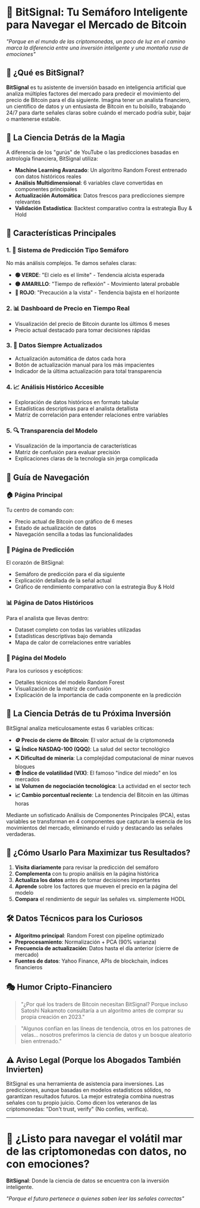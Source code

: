# 🚦 BitSignal: Tu Semáforo Inteligente para Navegar el Mercado de Bitcoin

*"Porque en el mundo de las criptomonedas, un poco de luz en el camino marca la diferencia entre una inversión inteligente y una montaña rusa de emociones"*

## 🌟 ¿Qué es BitSignal?

**BitSignal** es tu asistente de inversión basado en inteligencia artificial que analiza múltiples factores del mercado para predecir el movimiento del precio de Bitcoin para el día siguiente. Imagina tener un analista financiero, un científico de datos y un entusiasta de Bitcoin en tu bolsillo, trabajando 24/7 para darte señales claras sobre cuándo el mercado podría subir, bajar o mantenerse estable.

## 🧠 La Ciencia Detrás de la Magia

A diferencia de los "gurús" de YouTube o las predicciones basadas en astrología financiera, BitSignal utiliza:

- **Machine Learning Avanzado**: Un algoritmo Random Forest entrenado con datos históricos reales
- **Análisis Multidimensional**: 6 variables clave convertidas en componentes principales
- **Actualización Automática**: Datos frescos para predicciones siempre relevantes
- **Validación Estadística**: Backtest comparativo contra la estrategia Buy & Hold

## 🚀 Características Principales

### 1. 🚦 Sistema de Predicción Tipo Semáforo
No más análisis complejos. Te damos señales claras:
- **🟢 VERDE**: "El cielo es el límite" - Tendencia alcista esperada
- **🟡 AMARILLO**: "Tiempo de reflexión" - Movimiento lateral probable
- **🔴 ROJO**: "Precaución a la vista" - Tendencia bajista en el horizonte

### 2. 📊 Dashboard de Precio en Tiempo Real
- Visualización del precio de Bitcoin durante los últimos 6 meses
- Precio actual destacado para tomar decisiones rápidas

### 3. 🔄 Datos Siempre Actualizados
- Actualización automática de datos cada hora
- Botón de actualización manual para los más impacientes
- Indicador de la última actualización para total transparencia

### 4. 📈 Análisis Histórico Accesible
- Exploración de datos históricos en formato tabular
- Estadísticas descriptivas para el analista detallista
- Matriz de correlación para entender relaciones entre variables

### 5. 🔍 Transparencia del Modelo
- Visualización de la importancia de características
- Matriz de confusión para evaluar precisión
- Explicaciones claras de la tecnología sin jerga complicada

## 🧭 Guía de Navegación

### 🏠 Página Principal
Tu centro de comando con:
- Precio actual de Bitcoin con gráfico de 6 meses
- Estado de actualización de datos
- Navegación sencilla a todas las funcionalidades

### 🚦 Página de Predicción
El corazón de BitSignal:
- Semáforo de predicción para el día siguiente
- Explicación detallada de la señal actual
- Gráfico de rendimiento comparativo con la estrategia Buy & Hold

### 📊 Página de Datos Históricos
Para el analista que llevas dentro:
- Dataset completo con todas las variables utilizadas
- Estadísticas descriptivas bajo demanda
- Mapa de calor de correlaciones entre variables

### 🧠 Página del Modelo
Para los curiosos y escépticos:
- Detalles técnicos del modelo Random Forest
- Visualización de la matriz de confusión
- Explicación de la importancia de cada componente en la predicción

## 🔬 La Ciencia Detrás de tu Próxima Inversión

BitSignal analiza meticulosamente estas 6 variables críticas:

- **🪙 Precio de cierre de Bitcoin**: El valor actual de la criptomoneda
- **💻 Índice NASDAQ-100 (QQQ)**: La salud del sector tecnológico
- **⛏️ Dificultad de minería**: La complejidad computacional de minar nuevos bloques
- **😨 Índice de volatilidad (VIX)**: El famoso "índice del miedo" en los mercados
- **📊 Volumen de negociación tecnológica**: La actividad en el sector tech
- **📈 Cambio porcentual reciente**: La tendencia del Bitcoin en las últimas horas

Mediante un sofisticado Análisis de Componentes Principales (PCA), estas variables se transforman en 4 componentes que capturan la esencia de los movimientos del mercado, eliminando el ruido y destacando las señales verdaderas.

## 🔮 ¿Cómo Usarlo Para Maximizar tus Resultados?

1. **Visita diariamente** para revisar la predicción del semáforo
2. **Complementa** con tu propio análisis en la página histórica
3. **Actualiza los datos** antes de tomar decisiones importantes
4. **Aprende** sobre los factores que mueven el precio en la página del modelo
5. **Compara** el rendimiento de seguir las señales vs. simplemente HODL

## 🛠️ Datos Técnicos para los Curiosos

- **Algoritmo principal**: Random Forest con pipeline optimizado
- **Preprocesamiento**: Normalización + PCA (90% varianza)
- **Frecuencia de actualización**: Datos hasta el día anterior (cierre de mercado)
- **Fuentes de datos**: Yahoo Finance, APIs de blockchain, índices financieros

## 🎭 Humor Cripto-Financiero

> "¿Por qué los traders de Bitcoin necesitan BitSignal? Porque incluso Satoshi Nakamoto consultaría a un algoritmo antes de comprar su propia creación en 2023."

> "Algunos confían en las líneas de tendencia, otros en los patrones de velas... nosotros preferimos la ciencia de datos y un bosque aleatorio bien entrenado."

## ⚠️ Aviso Legal (Porque los Abogados También Invierten)

BitSignal es una herramienta de asistencia para inversiones. Las predicciones, aunque basadas en modelos estadísticos sólidos, no garantizan resultados futuros. La mejor estrategia combina nuestras señales con tu propio juicio. Como dicen los veteranos de las criptomonedas: "Don't trust, verify" (No confíes, verifica).

---

# 🚀 ¿Listo para navegar el volátil mar de las criptomonedas con datos, no con emociones?

**BitSignal**: Donde la ciencia de datos se encuentra con la inversión inteligente.

*"Porque el futuro pertenece a quienes saben leer las señales correctas"*
